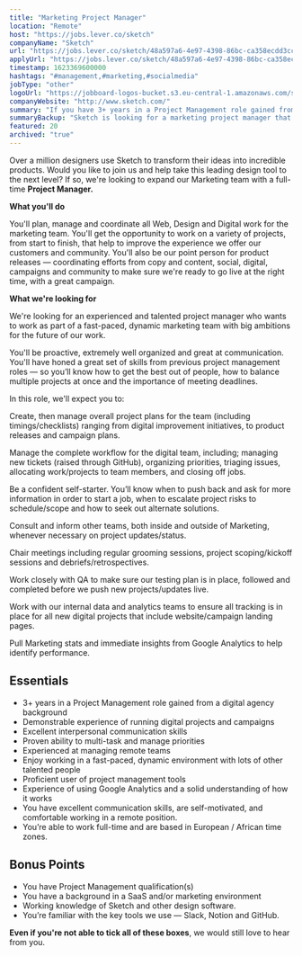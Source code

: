 ```yaml
---
title: "Marketing Project Manager"
location: "Remote"
host: "https://jobs.lever.co/sketch"
companyName: "Sketch"
url: "https://jobs.lever.co/sketch/48a597a6-4e97-4398-86bc-ca358ecdd3cc"
applyUrl: "https://jobs.lever.co/sketch/48a597a6-4e97-4398-86bc-ca358ecdd3cc/apply"
timestamp: 1623369600000
hashtags: "#management,#marketing,#socialmedia"
jobType: "other"
logoUrl: "https://jobboard-logos-bucket.s3.eu-central-1.amazonaws.com/sketch"
companyWebsite: "http://www.sketch.com/"
summary: "If you have 3+ years in a Project Management role gained from a digital agency background, consider applying to Sketch's job post for a new marketing project manager."
summaryBackup: "Sketch is looking for a marketing project manager that has experience in: #management, #marketing, #ui/ux."
featured: 20
archived: "true"
---
```


Over a million designers use Sketch to transform their ideas into incredible products. Would you like to join us and help take this leading design tool to the next level? If so, we're looking to expand our Marketing team with a full-time **Project Manager.**

**What you'll do**

You'll plan, manage and coordinate all Web, Design and Digital work for the marketing team. You'll get the opportunity to work on a variety of projects, from start to finish, that help to improve the experience we offer our customers and community. You'll also be our point person for product releases — coordinating efforts from copy and content, social, digital, campaigns and community to make sure we're ready to go live at the right time, with a great campaign.

**What we're looking for**

We're looking for an experienced and talented project manager who wants to work as part of a fast-paced, dynamic marketing team with big ambitions for the future of our work.

You'll be proactive, extremely well organized and great at communication. You'll have honed a great set of skills from previous project management roles — so you’ll know how to get the best out of people, how to balance multiple projects at once and the importance of meeting deadlines.

In this role, we'll expect you to:

Create, then manage overall project plans for the team (including timings/checklists) ranging from digital improvement initiatives, to product releases and campaign plans.

Manage the complete workflow for the digital team, including; managing new tickets (raised through GitHub), organizing priorities, triaging issues, allocating work/projects to team members, and closing off jobs.

Be a confident self-starter. You’ll know when to push back and ask for more information in order to start a job, when to escalate project risks to schedule/scope and how to seek out alternate solutions.

Consult and inform other teams, both inside and outside of Marketing, whenever necessary on project updates/status.

Chair meetings including regular grooming sessions, project scoping/kickoff sessions and debriefs/retrospectives.

Work closely with QA to make sure our testing plan is in place, followed and completed before we push new projects/updates live.

Work with our internal data and analytics teams to ensure all tracking is in place for all new digital projects that include website/campaign landing pages.

Pull Marketing stats and immediate insights from Google Analytics to help identify performance.

## Essentials

*   3+ years in a Project Management role gained from a digital agency background
*   Demonstrable experience of running digital projects and campaigns
*   Excellent interpersonal communication skills
*   Proven ability to multi-task and manage priorities
*   Experienced at managing remote teams
*   Enjoy working in a fast-paced, dynamic environment with lots of other talented people
*   Proficient user of project management tools
*   Experience of using Google Analytics and a solid understanding of how it works
*   You have excellent communication skills, are self-motivated, and comfortable working in a remote position.
*   You’re able to work full-time and are based in European / African time zones.

## Bonus Points

*   You have Project Management qualification(s)
*   You have a background in a SaaS and/or marketing environment
*   Working knowledge of Sketch and other design software.
*   You’re familiar with the key tools we use — Slack, Notion and GitHub.

**Even if you're not able to tick all of these boxes**, we would still love to hear from you.
